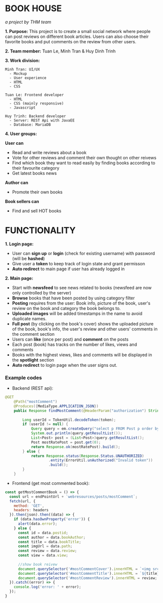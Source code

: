 # BOOK HOUSE 
*a project by THM team*

**1. Purpose:** This project is to create a small social network where people can post reviews on different book articles. Users can also choose their favorite books and put comments on the review from other users.

**2. Team member:** Tuan Le, Minh Tran & Huy Dinh Trinh

**3. Work division:**

    Minh Tran: UI/UX
      - Mockup
      - User experience
      - HTML
      - CSS
      
    Tuan Le: Frontend developer
      - HTML
      - CSS (mainly responsive)
      - Javascript
      
    Huy Trinh: Backend developer
      - Server: REST Api with JavaEE
      - Database: MariaDB

**4. User groups:**

**User can**
- Read and write reviews about a book
- Vote for other reviews and comment their own thought on other reivews
- Find which book they want to read easily by finding books according to their favourite category 
- Get latest books news

**Author can**
- Promote their own books

**Book sellers can**
- Find and sell HOT books

# FUNCTIONALITY

**1. Login page:**
- User can **sign up** or **login** (check for existing username) with password (will be **hashed**)
- Give user a **token** to keep track of login state and grant permisson
- **Auto redirect** to main page if user has already logged in

**2. Main page:**
- Start with **newsfeed** to see news related to books (newsfeed are now only controlled by the server)
- **Browse** books that have been posted by using category filter
- **Posting** requires from the user: Book info, picture of the book, user's review on the book and category the book belongs to.
- **Uploaded images** will be added timestamps in the name to avoid duplicate names.
- **Full post** (by clicking on the book's cover) shows the uploaded picture of the book, book's info, the user's review and other users' comments in the comment section
- Users can **like** (once per post) and **comment** on the posts
- Each post (book) has tracks on the number of likes, views and comments
- Books with the highest views, likes and comments will be displayed in the **spotlight** section
- **Auto redirect** to login page when the user signs out.
 
### Example codes
- Backend (REST api):
```java
@GET
    @Path("mostComment")
    @Produces({MediaType.APPLICATION_JSON})
    public Response findMostComment(@HeaderParam("authorization") String token) {
       
        Long userId = TokenUtil.decodeToken(token);
        if (userId != null) {
            Query query = em.createQuery("select p FROM Post p order by size(p.commentCollection) DESC" );
            System.out.println(query.getResultList());
            List<Post> post = (List<Post>)query.getResultList();
            Post mostRatePost = post.get(0);
            return Response.ok(mostRatePost).build();
        } else {
            return Response.status(Response.Status.UNAUTHORIZED)
                    .entity(ErrorUtil.unAuthorized("Invalid token"))
                    .build();
        }
    }
```

- Frontend (get most commented book):
```javascript
const getMostCommentBook = () => {
  const url = endPointUrl + `webresources/posts/mostComment`;
  fetch(url, {
    method: 'GET',
    headers: headers
  }).then(json).then((data) => {
    if (data.hasOwnProperty('error')) {
      alert(data.error);
    } else {
      const id = data.postid;
      const author = data.bookAuthor;
      const title = data.bookTitle;
      const imgUrl = data.path;
      const review = data.review;
      const view = data.view;
 
      //show book reivew
      document.querySelector('#mostCommentCover').innerHTML = `<img src="${imgUrl}" alt="${title}">`;
      document.querySelector('#mostCommentTitle').innerHTML = `${title} <br /><span>by ${author}</span>`;
      document.querySelector('#mostCommentReview').innerHTML = review;
  }).catch((error) => {
    console.log('error: ' + error);
  });
}
```
